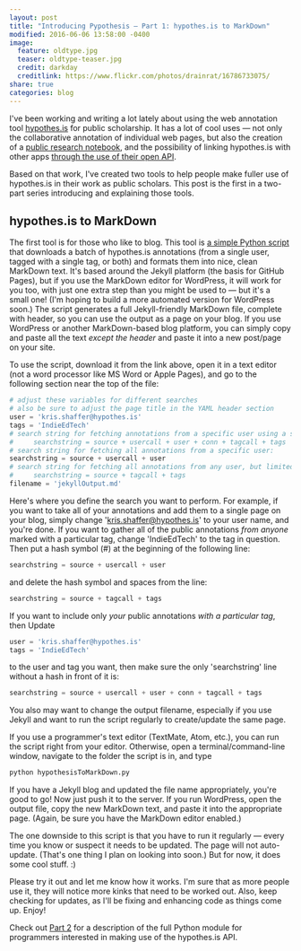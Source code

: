 ```yaml
---
layout: post
title: "Introducing Pypothesis ― Part 1: hypothes.is to MarkDown"
modified: 2016-06-06 13:58:00 -0400
image:
  feature: oldtype.jpg
  teaser: oldtype-teaser.jpg
  credit: darkday
  creditlink: https://www.flickr.com/photos/drainrat/16786733075/
share: true
categories: blog
---
```


I've been working and writing a lot lately about using the web annotation tool [hypothes.is](https://hypothes.is) for public scholarship. It has a lot of cool uses ― not only the collaborative annotation of individual web pages, but also the creation of a [public research notebook](http://kris.shaffermusic.com/2016/04/hypothesis-public-research-notebook/), and the possibility of linking hypothes.is with other apps [through the use of their open API](http://kris.shaffermusic.com/2016/05/getting-started-with-the-hypothesis-api/).

Based on that work, I've created two tools to help people make fuller use of hypothes.is in their work as public scholars. This post is the first in a two-part series introducing and explaining those tools.


## hypothes.is to MarkDown

The first tool is for those who like to blog. This tool is [a simple Python script](https://github.com/kshaffer/pypothesis/blob/master/hypothesisToMarkDown.py) that downloads a batch of hypothes.is annotations (from a single user, tagged with a single tag, or both) and formats them into nice, clean MarkDown text. It's based around the Jekyll platform (the basis for GitHub Pages), but if you use the MarkDown editor for WordPress, it will work for you too, with just one extra step than you might be used to ― but it's a small one! (I'm hoping to build a more automated version for WordPress soon.) The script generates a full Jekyll-friendly MarkDown file, complete with header, so you can use the output as a page on your blog. If you use WordPress or another MarkDown-based blog platform, you can simply copy and paste all the text *except the header* and paste it into a new post/page on your site.

To use the script, download it from the link above, open it in a text editor (not a word processor like MS Word or Apple Pages), and go to the following section near the top of the file:

~~~ Python
# adjust these variables for different searches
# also be sure to adjust the page title in the YAML header section
user = 'kris.shaffer@hypothes.is'
tags = 'IndieEdTech'
# search string for fetching annotations from a specific user using a specific tag:
#     searchstring = source + usercall + user + conn + tagcall + tags
# search string for fetching all annotations from a specific user:
searchstring = source + usercall + user
# search string for fetching all annotations from any user, but limited to a specific tag (a class hashtag, for example):
#     searchstring = source + tagcall + tags
filename = 'jekyllOutput.md'
~~~

Here's where you define the search you want to perform. For example, if you want to take all of your annotations and add them to a single page on your blog, simply change 'kris.shaffer@hypothes.is' to your user name, and you're done. If you want to gather all of the public annotations *from anyone* marked with a particular tag, change 'IndieEdTech' to the tag in question. Then put a hash symbol (#) at the beginning of the following line:

~~~ Python
searchstring = source + usercall + user
~~~

and delete the hash symbol and spaces from the line:

~~~ Python
searchstring = source + tagcall + tags
~~~

If you want to include only *your* public annotations *with a particular tag*, then Update

~~~ Python
user = 'kris.shaffer@hypothes.is'
tags = 'IndieEdTech'
~~~

to the user and tag you want, then make sure the only 'searchstring' line without a hash in front of it is:

~~~ Python
searchstring = source + usercall + user + conn + tagcall + tags
~~~

You also may want to change the output filename, especially if you use Jekyll and want to run the script regularly to create/update the same page.

If you use a programmer's text editor (TextMate, Atom, etc.), you can run the script right from your editor. Otherwise, open a terminal/command-line window, navigate to the folder the script is in, and type

~~~ bash
python hypothesisToMarkDown.py
~~~

If you have a Jekyll blog and updated the file name appropriately, you're good to go! Now just push it to the server. If you run WordPress, open the output file, copy the new MarkDown text, and paste it into the appropriate page. (Again, be sure you have the MarkDown editor enabled.)

The one downside to this script is that you have to run it regularly ― every time you know or suspect it needs to be updated. The page will not auto-update. (That's one thing I plan on looking into soon.) But for now, it does some cool stuff. :)

Please try it out and let me know how it works. I'm sure that as more people use it, they will notice more kinks that need to be worked out. Also, keep checking for updates, as I'll be fixing and enhancing code as things come up. Enjoy!

Check out [Part 2](http://kris.shaffermusic.com/2016/06/introducing-pypothesis-2/) for a description of the full Python module for programmers interested in making use of the hypothes.is API.
